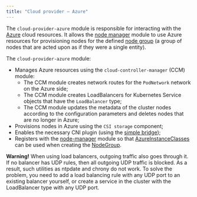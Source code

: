```yaml
---
title: "Cloud provider — Azure"
---
```


The `cloud-provider-azure` module is responsible for interacting with the [Azure](https://portal.azure.com/) cloud resources. It allows the [node manager](../../modules/040-node-manager/) module to use Azure resources for provisioning nodes for the defined [node group](../../modules/040-node-manager/cr.html#nodegroup) (a group of nodes that are acted upon as if they were a single entity).

The `cloud-provider-azure` module:
- Manages Azure resources using the `cloud-controller-manager` (CCM) module:
  * The CCM module creates network routes for the `PodNetwork` network on the Azure side;
  * The CCM module creates LoadBalancers for Kubernetes Service objects that have the `LoadBalancer` type;
  * The CCM module updates the metadata of the cluster nodes according to the configuration parameters and deletes nodes that are no longer in Azure;
- Provisions nodes in Azure using the `CSI storage` component;
- Enables the necessary CNI plugin (using the [simple bridge](../../modules/035-cni-simple-bridge/));
- Registers with the [node-manager](../../modules/040-node-manager/) module so that [AzureInstanceClasses](cr.html#azureinstanceclass) can be used when creating the [NodeGroup](../../modules/040-node-manager/cr.html#nodegroup).

**Warning!**  When using load balancers, outgoing traffic also goes through it. If no balancer has UDP rules, then all outgoing UDP traffic is blocked. As a result, such utilities as ntpdate and chrony do not work. To solve the problem, you need to add a load balancing rule with any UDP port to an existing balancer yourself, or create a service in the cluster with the LoadBalancer type with any UDP port.
